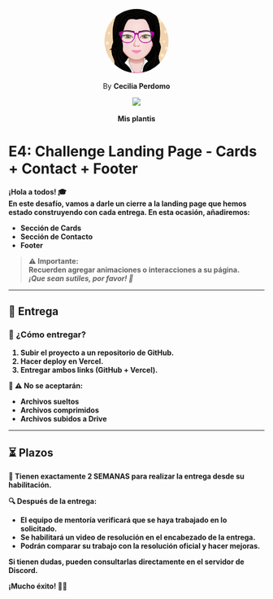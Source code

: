 <p align="center">
    <img src="./assets/images/logos/myAvatar.png" width="25%" style="border-radius: 50%;">
</p>

<p align="center">
    By <b>Cecilia Perdomo<b>
</p>


<p align="center">
    <img src="./app/assets/images/logos/logo.png" width="20%">
</p>

<p align="center">
    Mis plantis
</p>

# E4: Challenge Landing Page - Cards + Contact + Footer  

¡Hola a todos! 🎓  
En este desafío, vamos a darle un cierre a la landing page que hemos estado construyendo con cada entrega. En esta ocasión, añadiremos:  

- **Sección de Cards**  
- **Sección de Contacto**  
- **Footer**  

> **⚠️ Importante:**  
> Recuerden agregar **animaciones o interacciones** a su página.  
> *¡Que sean sutiles, por favor! 🙏*  

---

## 🚀 Entrega  
### 🔗 **¿Cómo entregar?**  
1. Subir el proyecto a un **repositorio de GitHub**.  
2. Hacer **deploy en Vercel**.  
3. Entregar ambos **links (GitHub + Vercel)**.  

📌 **⚠️ No se aceptarán:**  
- Archivos sueltos  
- Archivos comprimidos  
- Archivos subidos a Drive  

---

## ⏳ Plazos  
📅 **Tienen exactamente 2 SEMANAS** para realizar la entrega desde su habilitación.  

🔍 **Después de la entrega:**  
- El equipo de mentoría verificará que se haya trabajado en lo solicitado.  
- Se habilitará un **video de resolución** en el encabezado de la entrega.  
- Podrán **comparar su trabajo** con la resolución oficial y hacer mejoras.  

Si tienen dudas, pueden consultarlas directamente en el **servidor de Discord**.  

¡Mucho éxito! 💪🚀  
